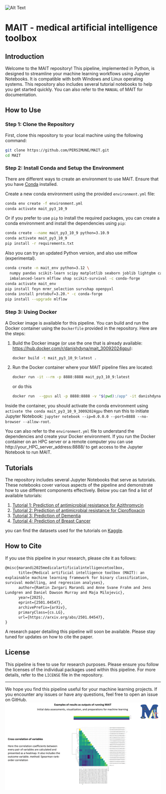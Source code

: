 ![Alt Text](https://github.com/PERSIMUNE/MAIT/blob/main/MAITlogo.gif)

# MAIT - medical artificial intelligence toolbox

## Introduction
Welcome to the MAIT repository! This pipeline, implemented in Python, is designed to streamline your machine learning workflows using Jupyter Notebooks. It is compatible with both Windows and Linux operating systems. This repository also includes several tutorial notebooks to help you get started quickly. You can also refer to the `MANUAL` of MAIT for documentation.

## How to Use

### Step 1: Clone the Repository
First, clone this repository to your local machine using the following command:

```bash
git clone https://github.com/PERSIMUNE/MAIT.git
cd MAIT
```

### Step 2: Install Conda and Setup the Environment

There are different ways to create an environment to use MAIT.
Ensure that you have [Conda](https://docs.conda.io/projects/conda/en/latest/user-guide/install/index.html) installed. 

Create a new conda environment using the provided `environment.yml` file:

```bash
conda env create -f environment.yml
conda activate mait_py3_10_9
```
Or if you prefer to use `pip` to install the required packages, you can create a conda environment and install the dependencies using `pip`:

```bash
conda create --name mait_py3_10_9 python=3.10.9
conda activate mait_py3_10_9
pip install -r requirements.txt
```
Also you can try an updated Python version, and also use mlflow (experimental).

```bash
conda create -n mait_env python=3.12 \
  numpy pandas scikit-learn scipy matplotlib seaborn joblib lightgbm catboost ipykernel \
  imbalanced-learn mlflow shap scikit-survival -c conda-forge
conda activate mait_env
pip install feyn mrmr_selection survshap openpyxl
conda install protobuf=3.20.* -c conda-forge
pip install --upgrade mlflow
```
### Step 3: Using Docker
A Docker image is available for this pipeline. You can build and run the Docker container using the `Dockerfile` provided in the repository. Here are the steps:

1. Build the Docker image (or use the one that is already available: https://hub.docker.com/r/danishdyna/mait_30092024gpu):

    ```bash
    docker build -t mait_py3_10_9:latest .
    ```

2. Run the Docker container where your MAIT pipeline files are located:

    ```bash
    docker run -it --rm -p 8888:8888 mait_py3_10_9:latest
    ```
    or do this
    ```bash
    docker run  --gpus all -p 8888:8888 -v "$(pwd):/app" -it danishdyna/mait_30092024gpu /bin/bash
    ```

Inside the container, you should activate the conda environment using `activate the conda mait_py3_10_9_30092024gpu` then run this to initiate Jupyter Notebook: `jupyter notebook --ip=0.0.0.0 --port=8888 --no-browser --allow-root`.

You can also refer to the `environment.yml` file to understand the dependencies and create your Docker environment. If you run the Docker container on an HPC server or a remote computer you can use http://your_HPC_server_address:8888/ to get access to the Jupyter Notebook to run MAIT.

## Tutorials
The repository includes several Jupyter Notebooks that serve as tutorials. These notebooks cover various aspects of the pipeline and demonstrate how to use different components effectively. Below you can find a list of available tutorials:

1. [Tutorial 1: Prediction of antimicrobial resistance for Azithromycin](https://PERSIMUNE.github.io/MAIT/Tutorials/MAIT_Tutorial_Azithromycin.html)
2. [Tutorial 2: Prediction of antimicrobial resistance for Ciprofloxacin](https://PERSIMUNE.github.io/MAIT/Tutorials/MAIT_Tutorial_Ciprofloxacin.html)
3. [Tutorial 3: Prediction of Dementia](https://PERSIMUNE.github.io/MAIT/Tutorials/MAIT_Tutorial_Dementia.html)
4. [Tutorial 4: Prediction of Breast Cancer](https://PERSIMUNE.github.io/MAIT/Tutorials/MAIT_Tutorial_BreastCancer.html)

you can find the datasets used for the tutorials on [Kaggle](https://www.kaggle.com/datasets/remyz5/curated-healthcare-and-genomics-datasets/data).

## How to Cite
If you use this pipeline in your research, please cite it as follows:

```
@misc{marandi2025medicalartificialintelligencetoolbox,
      title={Medical artificial intelligence toolbox (MAIT): an explainable machine learning framework for binary classification, survival modelling, and regression analyses}, 
      author={Ramtin Zargari Marandi and Anne Svane Frahm and Jens Lundgren and Daniel Dawson Murray and Maja Milojevic},
      year={2025},
      eprint={2501.04547},
      archivePrefix={arXiv},
      primaryClass={cs.LG},
      url={https://arxiv.org/abs/2501.04547}, 
}
```

A research paper detailing this pipeline will soon be available. Please stay tuned for updates on how to cite the paper.

## License
This pipeline is free to use for research purposes. Please ensure you follow the licenses of the individual packages used within this pipeline. For more details, refer to the `LICENSE` file in the repository.

---

We hope you find this pipeline useful for your machine learning projects. If you encounter any issues or have any questions, feel free to open an issue on GitHub.
![Alt Text](https://github.com/PERSIMUNE/MAIT/blob/main/MAIT_results_examples.gif)
